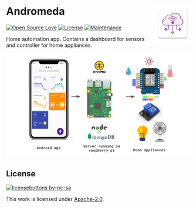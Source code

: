 # Andromeda <img src="https://github.com/atick-faisal/MQTT-Android-Client/blob/master/app/src/main/ic_launcher-web.png" width="100" height="100" align="right"/> 
[![Open Source Love](https://badges.frapsoft.com/os/v2/open-source.svg?v=103)](https://github.com/ellerbrock/open-source-badges/) [![License](https://img.shields.io/badge/License-Apache%202.0-blue.svg)](https://opensource.org/licenses/Apache-2.0) [![Maintenance](https://img.shields.io/badge/Maintained%3F-yes-green.svg)](https://GitHub.com/Naereen/StrapDown.js/graphs/commit-activity)

Home automation app. Contains a dashboard for sensors and controller for home appliances.

<p align="center">
  <img src="Andromeda_demo.png"/>
</p>

## License
[![licensebuttons by-nc-sa](https://licensebuttons.net/l/by-nc-sa/3.0/88x31.png)](https://creativecommons.org/licenses/by-nc-sa/4.0)

This work is licensed under [Apache-2.0](https://www.apache.org/licenses/LICENSE-2.0).
